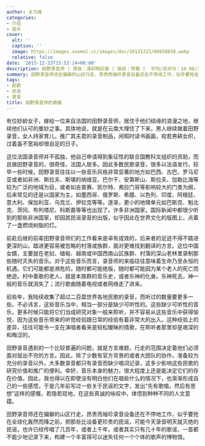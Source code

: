 ```yaml
---
author: 关万维
categories:
- 介绍
- 音乐
cover:
  alt: ''
  caption: ''
  image: https://images.soomal.cc/images/doc/20131223/00038838.webp
  relative: false
date: '2013-12-23T15:52:14+08:00'
description: 田野录音师 | 源自：深圳特区报 | 版权：转载 |  平均/总评分：10.00/30
summary: 田野录音师还在偏僻的山区行走，昂贵而袖珍录音设备还在不停地工作，似乎要抢在全球化轰然而降之前，把那些比设备更珍贵的民谣，可能今天录音明天就灭绝的民谣，也许已经传唱了几百年，或者上千年，或者其实只有几十年的歌谣，一首都不能少地记录下来，构建一个丰富得可以迷失任何一个个体的歌声的博物馆……
tags:
- 民歌
- 民谣
- 录音
title: 田野录音师的救援
---
```


有位妙龄女子，嫁给一位来自法国的田野录音师，居住于他们结缘的浪漫之地，继续他们认可的曼妙之事。具体地说，就是在云南大理住了下来，男人继续做着田野录音，女人持家育儿，推广其夫君的录音制品，闲暇时读书画画，宛若男耕女织，过着虽不宽裕却很自足的日子。

这位法国录音师并不孤独，他自己申请得到象征性的联合国教科文组织的资助，而且做田野录音的，很奇怪，法国人居多。因此多数民歌录音，很多以法语发行。较早一些时候，田野录音往往以一些音乐风格非常显著的地方如巴西、古巴、罗马尼亚或者如非洲、斯拉夫、斯堪的纳维亚、巴尔干、安第斯山、斯拉夫、加勒比海等较为广泛的地域为目，或者如吉普赛、凯尔特、弗拉门哥等影响较大的门类为纲，后来常见的还是以国家为主，如墨西哥、俄罗斯、希腊、以色列、印度、阿根廷、意大利、保加利亚、乌克兰、伊拉克等等。逐渐，更小的地理单元如巴斯克、魁北克、茨冈、布列塔尼、科斯嘉等等也出现了。许多非洲国家，国际新闻中都很少听到的那些非洲国家，却因其民谣录音的出版，似乎因此在世界文化的版图上，点着了一盏燃烧树脂的灯。

前赴后继的前辈田野录音师们的工作看来是卓有成效的，后来者的足迹不得不踏进更深的山，踏进更容易被忽略的村落或族群，面对更难找到翻译的方言。这位中国女婿，主要就在老挝、缅甸、越南或中国西南山区族群、村落的深山老林里录制那些随时灭失的音乐。对于这些音乐而言，录音师的来临往往意味着生命乃至永恒的机遇。它们可能都是濒危的，随时都可能绝版，随时都可能因为某个老人的死亡而绝迹。村中善歌的老人，就是本族群的音乐史，或者乐神的化身。乐神死去，神一般的音乐就消失了；流行歌曲随着电视或者网络走了进来。

前些年，我陆续收集了超过二百盘世界各地民歌的录音，而听过的数量要更多一些。不必讳言，这些音乐当中，相当一部分是缺少可听性的。这些缺少可听性的音乐，更多时候只能将它们当成研究对象一般来聆听，并不容易从这些音乐中获得愉悦，因为这些音乐带来的听觉经验跟日常的经验有着非常大的出入。这种经验上的差异，往往可能令一支在演唱者看来是轻松暧昧的情歌，在聆听者那里却是艰深的和晦涩的。

田野录音遇到的一个比较普遍的问题，就是方言难题，行走的范围决定着他们必须面对层出不穷的方言。因此，除了少数有官方背景的或者大团队的协作，准备较为充分的录音以外，大多数录音都只有录音而缺少唱词记录，这多少影响这些民歌的研究价值和推广的便利。幸好，音乐本身的魅力，很大程度上还是能决定它们的存在价值。因此，我也得以在即使没有明白他们在唱些什么的情况下，也渐渐形成自己的一些感悟，于是几年前写过一些关于民谣的文字，发出“先有歌唱，然后有思想”这样的感慨，若隐若现地，在这些真诚的咏叹中，体悟到种种不同的人文意蕴。

田野录音师还在偏僻的山区行走，昂贵而袖珍录音设备还在不停地工作，似乎要抢在全球化轰然而降之前，把那些比设备更珍贵的民谣，可能今天录音明天就灭绝的民谣，也许已经传唱了几百年，或者上千年，或者其实只有几十年的歌谣，一首都不能少地记录下来，构建一个丰富得可以迷失任何一个个体的歌声的博物馆。